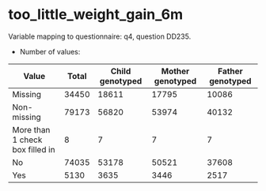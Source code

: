 # too_little_weight_gain_6m
Variable mapping to questionnaire: q4, question DD235.
- Number of values:

| Value | Total | Child genotyped | Mother genotyped | Father genotyped |
| ----- | ----- | --------------- | ---------------- | ---------------- |
| Missing | 34450 | 18611 | 17795 | 10086 |
| Non-missing | 79173 | 56820 | 53974 | 40132 |
| More than 1 check box filled in | 8 | 7 | 7 |7 |
| No | 74035 | 53178 | 50521 |37608 |
| Yes | 5130 | 3635 | 3446 |2517 |



